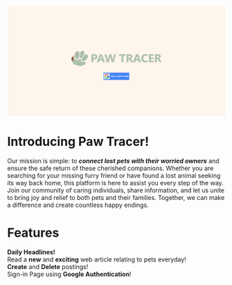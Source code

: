 ![Homepage](paw-tracer-homepage.png)
# Introducing Paw Tracer!

Our mission is simple: to ***connect lost pets with their worried owners*** and ensure the safe return of these cherished companions. Whether you are searching for your missing furry friend or have found a lost animal seeking its way back home, this platform is here to assist you every step of the way. Join our community of caring individuals, share information, and let us unite to bring joy and relief to both pets and their families. Together, we can make a difference and create countless happy endings.

# Features
**Daily Headlines!**<br>
Read a **new** and **exciting** web article relating to pets everyday!<br>
**Create** and **Delete** postings!<br>
Sign-in Page using **Google Authentication**!<br>


